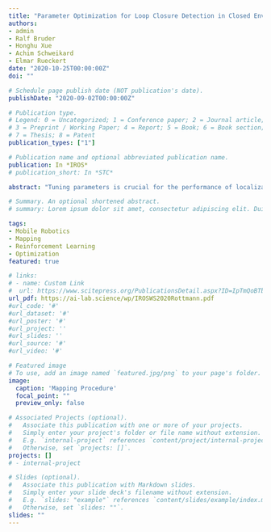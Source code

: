 ```yaml
---
title: "Parameter Optimization for Loop Closure Detection in Closed Environments"
authors:
- admin
- Ralf Bruder
- Honghu Xue
- Achim Schweikard
- Elmar Rueckert
date: "2020-10-25T00:00:00Z"
doi: ""

# Schedule page publish date (NOT publication's date).
publishDate: "2020-09-02T00:00:00Z"

# Publication type.
# Legend: 0 = Uncategorized; 1 = Conference paper; 2 = Journal article;
# 3 = Preprint / Working Paper; 4 = Report; 5 = Book; 6 = Book section;
# 7 = Thesis; 8 = Patent
publication_types: ["1"]

# Publication name and optional abbreviated publication name.
publication: In *IROS*
# publication_short: In *STC*

abstract: "Tuning parameters is crucial for the performance of localization and mapping algorithms. In general, the tuning of the parameters requires expert knowledge and is sensitive to information about the structure of the environment. In order to design truly autonomous systems the robot has to learn the parameters automatically. Therefore, we propose a parameter optimization approach for loop closure detection in closed environments which requires neither any prior information, e.g. robot model parameters, nor expert knowledge. It relies on several path traversals along the boundary line of the closed environment. We demonstrate the performance of our method in challenging real world scenarios with limited sensing capabilities. These scenarios are exemplary for a wide range of practical applications including lawn mowers and household robots."

# Summary. An optional shortened abstract.
# summary: Lorem ipsum dolor sit amet, consectetur adipiscing elit. Duis posuere tellus ac convallis placerat. Proin tincidunt magna sed ex sollicitudin condimentum.

tags:
- Mobile Robotics
- Mapping
- Reinforcement Learning
- Optimization
featured: true

# links:
# - name: Custom Link
#  url: https://www.scitepress.org/PublicationsDetail.aspx?ID=IpTmQoBTbwc%3d&t=1
url_pdf: https://ai-lab.science/wp/IROSWS2020Rottmann.pdf
#url_code: '#'
#url_dataset: '#'
#url_poster: '#'
#url_project: ''
#url_slides: ''
#url_source: '#'
#url_video: '#'

# Featured image
# To use, add an image named `featured.jpg/png` to your page's folder.
image:
  caption: 'Mapping Procedure'
  focal_point: ""
  preview_only: false

# Associated Projects (optional).
#   Associate this publication with one or more of your projects.
#   Simply enter your project's folder or file name without extension.
#   E.g. `internal-project` references `content/project/internal-project/index.md`.
#   Otherwise, set `projects: []`.
projects: []
# - internal-project

# Slides (optional).
#   Associate this publication with Markdown slides.
#   Simply enter your slide deck's filename without extension.
#   E.g. `slides: "example"` references `content/slides/example/index.md`.
#   Otherwise, set `slides: ""`.
slides: ""
---
```

